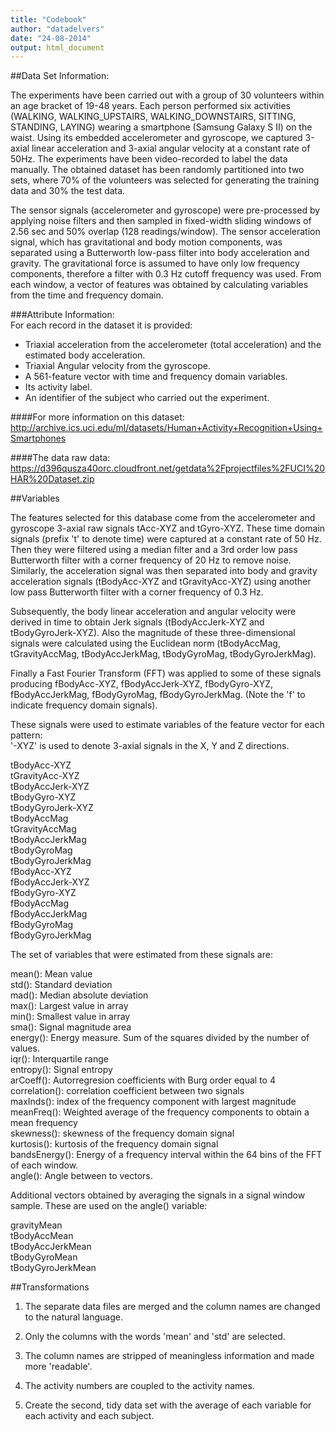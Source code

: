 ```yaml
---
title: "Codebook"
author: "datadelvers"
date: "24-08-2014"
output: html_document
---
```


##Data Set Information:  

The experiments have been carried out with a group of 30 volunteers within an age bracket of 19-48 years. Each person performed six activities (WALKING, WALKING_UPSTAIRS, WALKING_DOWNSTAIRS, SITTING, STANDING, LAYING) wearing a smartphone (Samsung Galaxy S II) on the waist. Using its embedded accelerometer and gyroscope, we captured 3-axial linear acceleration and 3-axial angular velocity at a constant rate of 50Hz. The experiments have been video-recorded to label the data manually. The obtained dataset has been randomly partitioned into two sets, where 70% of the volunteers was selected for generating the training data and 30% the test data. 	  
	  
The sensor signals (accelerometer and gyroscope) were pre-processed by applying noise filters and then sampled in fixed-width sliding windows of 2.56 sec and 50% overlap (128 readings/window). The sensor acceleration signal, which has gravitational and body motion components, was separated using a Butterworth low-pass filter into body acceleration and gravity. The gravitational force is assumed to have only low frequency components, therefore a filter with 0.3 Hz cutoff frequency was used. From each window, a vector of features was obtained by calculating variables from the time and frequency domain. 	  
	  

###Attribute Information:	  
For each record in the dataset it is provided: 	  
- Triaxial acceleration from the accelerometer (total acceleration) and the estimated body acceleration. 	  
- Triaxial Angular velocity from the gyroscope. 	  
- A 561-feature vector with time and frequency domain variables. 	  
- Its activity label. 	  
- An identifier of the subject who carried out the experiment. 	  

####For more information on this dataset:  
http://archive.ics.uci.edu/ml/datasets/Human+Activity+Recognition+Using+Smartphones

####The data raw data:  
https://d396qusza40orc.cloudfront.net/getdata%2Fprojectfiles%2FUCI%20HAR%20Dataset.zip  

##Variables  

The features selected for this database come from the accelerometer and gyroscope 3-axial raw signals tAcc-XYZ and tGyro-XYZ. These time domain signals (prefix 't' to denote time) were captured at a constant rate of 50 Hz. Then they were filtered using a median filter and a 3rd order low pass Butterworth filter with a corner frequency of 20 Hz to remove noise. Similarly, the acceleration signal was then separated into body and gravity acceleration signals (tBodyAcc-XYZ and tGravityAcc-XYZ) using another low pass Butterworth filter with a corner frequency of 0.3 Hz.     
	  
Subsequently, the body linear acceleration and angular velocity were derived in time to obtain Jerk signals (tBodyAccJerk-XYZ and tBodyGyroJerk-XYZ). Also the magnitude of these three-dimensional signals were calculated using the Euclidean norm (tBodyAccMag, tGravityAccMag, tBodyAccJerkMag, tBodyGyroMag, tBodyGyroJerkMag). 	  
	  
Finally a Fast Fourier Transform (FFT) was applied to some of these signals producing fBodyAcc-XYZ, fBodyAccJerk-XYZ, fBodyGyro-XYZ, fBodyAccJerkMag, fBodyGyroMag, fBodyGyroJerkMag. (Note the 'f' to indicate frequency domain signals). 	  
	  
These signals were used to estimate variables of the feature vector for each pattern:  	  
'-XYZ' is used to denote 3-axial signals in the X, Y and Z directions.	  
	  
tBodyAcc-XYZ	  
tGravityAcc-XYZ	  
tBodyAccJerk-XYZ	  
tBodyGyro-XYZ	  
tBodyGyroJerk-XYZ	  
tBodyAccMag	  
tGravityAccMag	  
tBodyAccJerkMag	  
tBodyGyroMag	  
tBodyGyroJerkMag	  
fBodyAcc-XYZ	  
fBodyAccJerk-XYZ	  
fBodyGyro-XYZ	  
fBodyAccMag	  
fBodyAccJerkMag	  
fBodyGyroMag	  
fBodyGyroJerkMag	  
	  
The set of variables that were estimated from these signals are: 	  
	  
mean(): Mean value	  
std(): Standard deviation	  
mad(): Median absolute deviation 	  
max(): Largest value in array	  
min(): Smallest value in array	  
sma(): Signal magnitude area	  
energy(): Energy measure. Sum of the squares divided by the number of values. 	  
iqr(): Interquartile range 	  
entropy(): Signal entropy	  
arCoeff(): Autorregresion coefficients with Burg order equal to 4	  
correlation(): correlation coefficient between two signals	  
maxInds(): index of the frequency component with largest magnitude	  
meanFreq(): Weighted average of the frequency components to obtain a mean frequency	  
skewness(): skewness of the frequency domain signal 	  
kurtosis(): kurtosis of the frequency domain signal 	  
bandsEnergy(): Energy of a frequency interval within the 64 bins of the FFT of each window.	  
angle(): Angle between to vectors.	  
	  
Additional vectors obtained by averaging the signals in a signal window sample. These are used on the angle() variable:	  
	  
gravityMean	  
tBodyAccMean	  
tBodyAccJerkMean	  
tBodyGyroMean	  
tBodyGyroJerkMean	  



##Transformations  

1. The separate data files are merged and the column names are changed to the natural language.    
	  
2. Only the columns with the words 'mean' and 'std' are selected.	  
	  
3. The column names are stripped of meaningless information and made more 'readable'.	  
	  
4. The activity numbers are coupled to the activity names.	  
	  
5. Create the second, tidy data set with the average of each variable for each activity and each subject.	  
